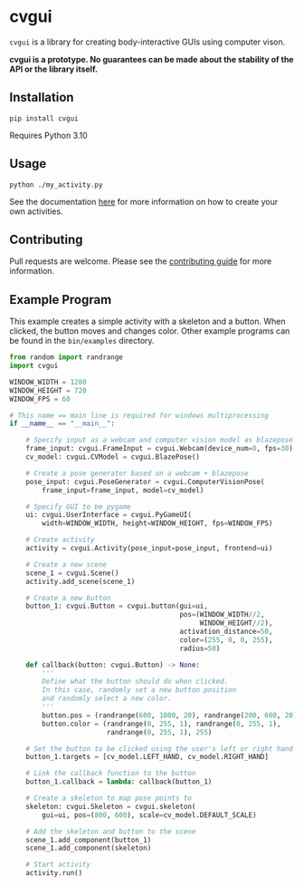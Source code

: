# cvgui

`cvgui` is a library for creating body-interactive GUIs using computer
vison.

**cvgui is a prototype. No guarantees can
be made about the stability of the API or the library itself.**


## Installation

```shell
pip install cvgui
```

Requires Python 3.10

## Usage

```shell
python ./my_activity.py
```
See the documentation [here](https://mitchellss.github.io/cvgui) for more information
on how to create your own activities.

## Contributing

Pull requests are welcome. Please see the [contributing guide](CONTRIBUTING.md) for more information.


## Example Program

This example creates a simple activity with a skeleton and a button.
When clicked, the button moves and changes color. Other example programs 
can be found in the `bin/examples` directory.

```python
from random import randrange
import cvgui

WINDOW_WIDTH = 1280
WINDOW_HEIGHT = 720
WINDOW_FPS = 60

# This name == main line is required for windows multiprocessing
if __name__ == "__main__":

    # Specify input as a webcam and computer vision model as blazepose
    frame_input: cvgui.FrameInput = cvgui.Webcam(device_num=0, fps=30)
    cv_model: cvgui.CVModel = cvgui.BlazePose()

    # Create a pose generator based on a webcam + blazepose
    pose_input: cvgui.PoseGenerator = cvgui.ComputerVisionPose(
        frame_input=frame_input, model=cv_model)

    # Specify GUI to be pygame
    ui: cvgui.UserInterface = cvgui.PyGameUI(
        width=WINDOW_WIDTH, height=WINDOW_HEIGHT, fps=WINDOW_FPS)

    # Create activity
    activity = cvgui.Activity(pose_input=pose_input, frontend=ui)

    # Create a new scene
    scene_1 = cvgui.Scene()
    activity.add_scene(scene_1)

    # Create a new button
    button_1: cvgui.Button = cvgui.button(gui=ui,
                                          pos=(WINDOW_WIDTH//2,
                                               WINDOW_HEIGHT//2),
                                          activation_distance=50,
                                          color=(255, 0, 0, 255),
                                          radius=50)

    def callback(button: cvgui.Button) -> None:
        '''
        Define what the button should do when clicked.
        In this case, randomly set a new button position
        and randomly select a new color.
        '''
        button.pos = (randrange(600, 1000, 20), randrange(200, 600, 20))
        button.color = (randrange(0, 255, 1), randrange(0, 255, 1),
                        randrange(0, 255, 1), 255)

    # Set the button to be clicked using the user's left or right hand
    button_1.targets = [cv_model.LEFT_HAND, cv_model.RIGHT_HAND]

    # Link the callback function to the button
    button_1.callback = lambda: callback(button_1)

    # Create a skeleton to map pose points to
    skeleton: cvgui.Skeleton = cvgui.skeleton(
        gui=ui, pos=(800, 600), scale=cv_model.DEFAULT_SCALE)

    # Add the skeleton and button to the scene
    scene_1.add_component(button_1)
    scene_1.add_component(skeleton)

    # Start activity
    activity.run()
```
